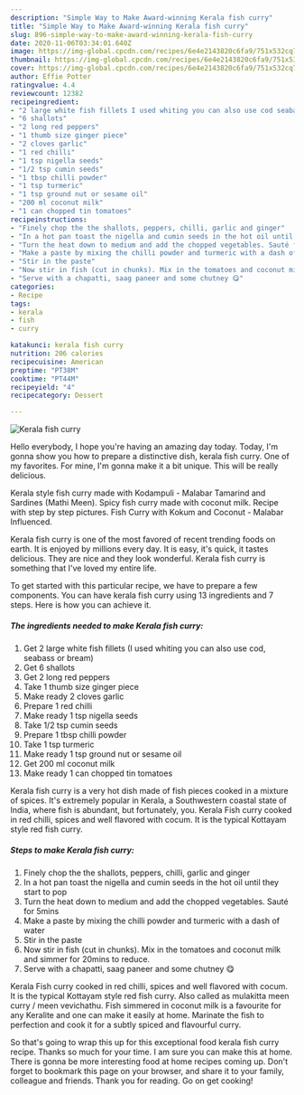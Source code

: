 ```yaml
---
description: "Simple Way to Make Award-winning Kerala fish curry"
title: "Simple Way to Make Award-winning Kerala fish curry"
slug: 896-simple-way-to-make-award-winning-kerala-fish-curry
date: 2020-11-06T03:34:01.640Z
image: https://img-global.cpcdn.com/recipes/6e4e2143820c6fa9/751x532cq70/kerala-fish-curry-recipe-main-photo.jpg
thumbnail: https://img-global.cpcdn.com/recipes/6e4e2143820c6fa9/751x532cq70/kerala-fish-curry-recipe-main-photo.jpg
cover: https://img-global.cpcdn.com/recipes/6e4e2143820c6fa9/751x532cq70/kerala-fish-curry-recipe-main-photo.jpg
author: Effie Potter
ratingvalue: 4.4
reviewcount: 12382
recipeingredient:
- "2 large white fish fillets I used whiting you can also use cod seabass or bream"
- "6 shallots"
- "2 long red peppers"
- "1 thumb size ginger piece"
- "2 cloves garlic"
- "1 red chilli"
- "1 tsp nigella seeds"
- "1/2 tsp cumin seeds"
- "1 tbsp chilli powder"
- "1 tsp turmeric"
- "1 tsp ground nut or sesame oil"
- "200 ml coconut milk"
- "1 can chopped tin tomatoes"
recipeinstructions:
- "Finely chop the the shallots, peppers, chilli, garlic and ginger"
- "In a hot pan toast the nigella and cumin seeds in the hot oil until they start to pop"
- "Turn the heat down to medium and add the chopped vegetables. Sauté for 5mins"
- "Make a paste by mixing the chilli powder and turmeric with a dash of water"
- "Stir in the paste"
- "Now stir in fish (cut in chunks). Mix in the tomatoes and coconut milk and simmer for 20mins to reduce."
- "Serve with a chapatti, saag paneer and some chutney 😋"
categories:
- Recipe
tags:
- kerala
- fish
- curry

katakunci: kerala fish curry 
nutrition: 206 calories
recipecuisine: American
preptime: "PT38M"
cooktime: "PT44M"
recipeyield: "4"
recipecategory: Dessert

---
```



![Kerala fish curry](https://img-global.cpcdn.com/recipes/6e4e2143820c6fa9/751x532cq70/kerala-fish-curry-recipe-main-photo.jpg)

Hello everybody, I hope you're having an amazing day today. Today, I'm gonna show you how to prepare a distinctive dish, kerala fish curry. One of my favorites. For mine, I'm gonna make it a bit unique. This will be really delicious.

Kerala style fish curry made with Kodampuli - Malabar Tamarind and Sardines (Mathi Meen). Spicy fish curry made with coconut milk. Recipe with step by step pictures. Fish Curry with Kokum and Coconut - Malabar Influenced.

Kerala fish curry is one of the most favored of recent trending foods on earth. It is enjoyed by millions every day. It is easy, it's quick, it tastes delicious. They are nice and they look wonderful. Kerala fish curry is something that I've loved my entire life.


To get started with this particular recipe, we have to prepare a few components. You can have kerala fish curry using 13 ingredients and 7 steps. Here is how you can achieve it.

<!--inarticleads1-->

##### The ingredients needed to make Kerala fish curry:

1. Get 2 large white fish fillets (I used whiting you can also use cod, seabass or bream)
1. Get 6 shallots
1. Get 2 long red peppers
1. Take 1 thumb size ginger piece
1. Make ready 2 cloves garlic
1. Prepare 1 red chilli
1. Make ready 1 tsp nigella seeds
1. Take 1/2 tsp cumin seeds
1. Prepare 1 tbsp chilli powder
1. Take 1 tsp turmeric
1. Make ready 1 tsp ground nut or sesame oil
1. Get 200 ml coconut milk
1. Make ready 1 can chopped tin tomatoes


Kerala fish curry is a very hot dish made of fish pieces cooked in a mixture of spices. It&#39;s extremely popular in Kerala, a Southwestern coastal state of India, where fish is abundant, but fortunately, you. Kerala Fish curry cooked in red chilli, spices and well flavored with cocum. It is the typical Kottayam style red fish curry. 

<!--inarticleads2-->

##### Steps to make Kerala fish curry:

1. Finely chop the the shallots, peppers, chilli, garlic and ginger
1. In a hot pan toast the nigella and cumin seeds in the hot oil until they start to pop
1. Turn the heat down to medium and add the chopped vegetables. Sauté for 5mins
1. Make a paste by mixing the chilli powder and turmeric with a dash of water
1. Stir in the paste
1. Now stir in fish (cut in chunks). Mix in the tomatoes and coconut milk and simmer for 20mins to reduce.
1. Serve with a chapatti, saag paneer and some chutney 😋


Kerala Fish curry cooked in red chilli, spices and well flavored with cocum. It is the typical Kottayam style red fish curry. Also called as mulakitta meen curry / meen vevichathu. Fish simmered in coconut milk is a favourite for any Keralite and one can make it easily at home. Marinate the fish to perfection and cook it for a subtly spiced and flavourful curry. 

So that's going to wrap this up for this exceptional food kerala fish curry recipe. Thanks so much for your time. I am sure you can make this at home. There is gonna be more interesting food at home recipes coming up. Don't forget to bookmark this page on your browser, and share it to your family, colleague and friends. Thank you for reading. Go on get cooking!
